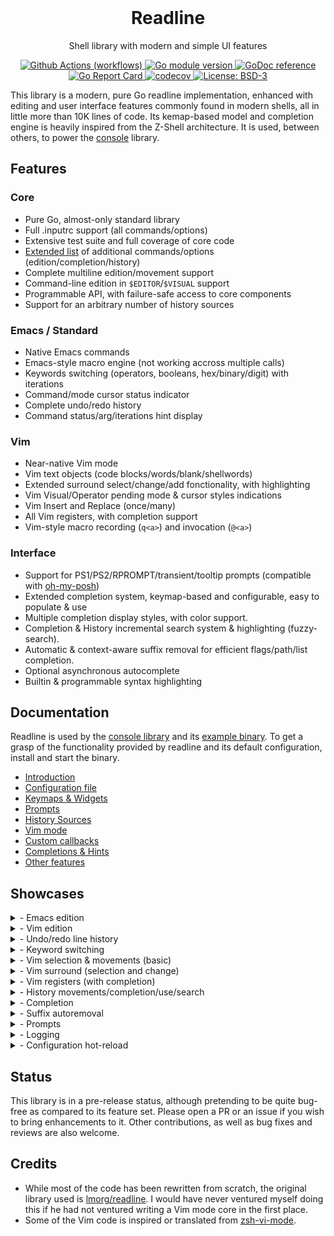 
<div align="center">
  <br> <h1> Readline </h1>
  <p>  Shell library with modern and simple UI features </p>
</div>


<!-- Badges -->
<p align="center">
  <a href="https://github.com/reeflective/readline/actions/workflows/go.yml">
    <img src="https://github.com/reeflective/readline/actions/workflows/go.yml/badge.svg?branch=master"
      alt="Github Actions (workflows)" />
  </a>

  <a href="https://github.com/reeflective/readline">
    <img src="https://img.shields.io/github/go-mod/go-version/reeflective/readline.svg"
      alt="Go module version" />
  </a>

  <a href="https://pkg.go.dev/github.com/reeflective/readline">
    <img src="https://img.shields.io/badge/godoc-reference-blue.svg"
      alt="GoDoc reference" />
  </a>

  <a href="https://goreportcard.com/report/github.com/reeflective/readline">
    <img src="https://goreportcard.com/badge/github.com/reeflective/readline"
      alt="Go Report Card" />
  </a>

  <a href="https://codecov.io/gh/reeflective/readline">
    <img src="https://codecov.io/gh/reeflective/readline/branch/main/graph/badge.svg"
      alt="codecov" />
  </a>

  <a href="https://opensource.org/licenses/BSD-3-Clause">
    <img src="https://img.shields.io/badge/License-BSD_3--Clause-blue.svg"
      alt="License: BSD-3" />
  </a>
</p>

This library is a modern, pure Go readline implementation, enhanced with editing and user 
interface features commonly found in modern shells, all in little more than 10K lines of code.
Its kemap-based model and completion engine is heavily inspired from the Z-Shell architecture.
It is used, between others, to power the [console](https://github.com/reeflective/console) library.


## Features

### Core 
- Pure Go, almost-only standard library
- Full .inputrc support (all commands/options)
- Extensive test suite and full coverage of core code
- [Extended list](https://github.com/reeflective/readline/wiki/Keymaps-&-Widgets) of additional commands/options (edition/completion/history)
- Complete multiline edition/movement support
- Command-line edition in `$EDITOR`/`$VISUAL` support
- Programmable API, with failure-safe access to core components
- Support for an arbitrary number of history sources

### Emacs / Standard
- Native Emacs commands
- Emacs-style macro engine (not working accross multiple calls)
- Keywords switching (operators, booleans, hex/binary/digit) with iterations
- Command/mode cursor status indicator
- Complete undo/redo history
- Command status/arg/iterations hint display

### Vim
- Near-native Vim mode
- Vim text objects (code blocks/words/blank/shellwords)
- Extended surround select/change/add fonctionality, with highlighting
- Vim Visual/Operator pending mode & cursor styles indications
- Vim Insert and Replace (once/many)
- All Vim registers, with completion support
- Vim-style macro recording (`q<a>`) and invocation (`@<a>`)

### Interface
- Support for PS1/PS2/RPROMPT/transient/tooltip prompts (compatible with [oh-my-posh](https://github.com/JanDeDobbeleer/oh-my-posh))
- Extended completion system, keymap-based and configurable, easy to populate & use
- Multiple completion display styles, with color support.
- Completion & History incremental search system & highlighting (fuzzy-search).
- Automatic & context-aware suffix removal for efficient flags/path/list completion.
- Optional asynchronous autocomplete
- Builtin & programmable syntax highlighting


## Documentation

Readline is used by the [console library](https://github.com/reeflective/console) and its [example binary](https://github.com/reeflective/console/tree/main/example). To get a grasp of the 
functionality provided by readline and its default configuration, install and start the binary.

* [Introduction](https://github.com/reeflective/readline/wiki/Introduction-&-Features)
* [Configuration file](https://github.com/reeflective/readline/wiki/Configuration-File)
* [Keymaps & Widgets](https://github.com/reeflective/readline/wiki/Keymaps-&-Widgets)
* [Prompts](https://github.com/reeflective/readline/wiki/Prompts)
* [History Sources](https://github.com/reeflective/readline/wiki/History-Sources)
* [Vim mode](https://github.com/reeflective/readline/wiki/Vim-Mode)
* [Custom callbacks](https://github.com/reeflective/readline/wiki/Custom-Callbacks)
* [Completions & Hints](https://github.com/reeflective/readline/wiki/Completions-&-Hints)
* [Other features](https://github.com/reeflective/readline/wiki/Other-Features)


## Showcases

<details>
  <summary>- Emacs edition</summary>
 <dd><em>(This extract is quite a pity, because its author is not using Emacs and does not know many of its shortcuts)</em></dd>
<img src="https://github.com/reeflective/readline/blob/assets/emacs.gif"/>
</details>
<details>
  <summary>- Vim edition</summary>
<img src="https://github.com/reeflective/readline/blob/assets/vim.gif"/>
</details>
<details>
  <summary>- Undo/redo line history </summary>
<img src="https://github.com/reeflective/readline/blob/assets/undo.gif"/>
</details>
<details>
  <summary>- Keyword switching </summary>
<img src="https://github.com/reeflective/readline/blob/assets/switch-keywords.gif"/>
</details>
<details>
  <summary>- Vim selection & movements (basic) </summary>
<img src="https://github.com/reeflective/readline/blob/assets/vim-selection.gif"/>
</details>
<details>
  <summary>- Vim surround (selection and change) </summary>
 <dd><em>Basic surround selection changes/adds</em></dd>
<img src="https://github.com/reeflective/readline/blob/assets/vim-surround.gif"/>
 <dd><em>Surround and change in shellwords, matching brackets, etc.</em></dd>
<img src="https://github.com/reeflective/readline/blob/assets/vim-surround-2.gif"/>
</details>
<details>
  <summary>- Vim registers (with completion) </summary>
<img src="https://github.com/reeflective/readline/blob/assets/vim-registers.gif"/>
</details>
<details>
  <summary>- History movements/completion/use/search </summary>
 <dd><em></em></dd>
History movement, completion and some other other widgets
<img src="https://github.com/reeflective/readline/blob/assets/history.gif"/>
 <dd><em>History cycling and search</em></dd>
<img src="https://github.com/reeflective/readline/blob/assets/history-search.gif"/>
</details>
<details>
  <summary>- Completion </summary>
 <dd><em>Classic mode & incremental search mode</em></dd>
<img src="https://github.com/reeflective/readline/blob/assets/completion.gif"/>
 <dd><em>Smart terminal estate management</em></dd>
<img src="https://github.com/reeflective/readline/blob/assets/completion-size.gif"/>
</details>
<details>
  <summary>- Suffix autoremoval </summary>
<img src="https://github.com/reeflective/readline/blob/assets/suffix-autoremoval.gif"/>
</details>
<details>
  <summary>- Prompts </summary>
<img src="https://github.com/reeflective/readline/blob/assets/prompts.gif"/>
</details>
<details>
  <summary>- Logging </summary>
<img src="https://github.com/reeflective/readline/blob/assets/logging.gif"/>
</details>
<details>
  <summary>- Configuration hot-reload </summary>
<img src="https://github.com/reeflective/readline/blob/assets/configuration-reload.gif"/>
</details>


## Status

This library is in a pre-release status, although pretending to be quite bug-free as compared to its feature set.
Please open a PR or an issue if you wish to bring enhancements to it. 
Other contributions, as well as bug fixes and reviews are also welcome.

## Credits

- While most of the code has been rewritten from scratch, the original library used 
  is [lmorg/readline](https://github.com/lmorg/readline). I would have never ventured myself doing this if he had not 
  ventured writing a Vim mode core in the first place. 
- Some of the Vim code is inspired or translated from [zsh-vi-mode](https://github.com/jeffreytse/zsh-vi-mode).
